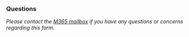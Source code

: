 ﻿### Questions

_Please contact the [M365 mailbox](mailto:m365@nrcan-rncan.gc.ca) if you have any questions or concerns regarding this form._

